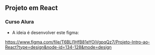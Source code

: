 ## Projeto em React

### Curso Alura


- A ideia é desenvolver este figma:

https://www.figma.com/file/T6BLI1HfB81eYOiVgpqQz7/Projeto-Intro-ao-React?type=design&node-id=134-128&mode=design